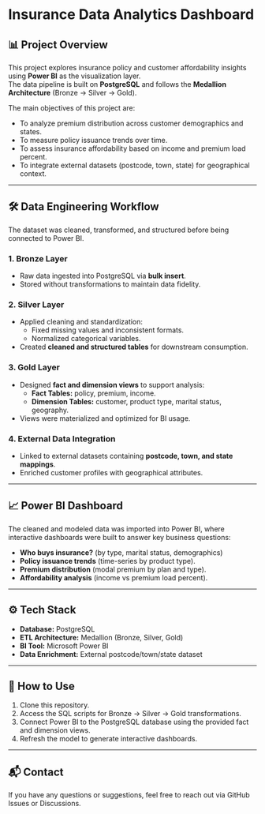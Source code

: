# Insurance Data Analytics Dashboard

## 📊 Project Overview
This project explores insurance policy and customer affordability insights using **Power BI** as the visualization layer.  
The data pipeline is built on **PostgreSQL** and follows the **Medallion Architecture** (Bronze → Silver → Gold).  

The main objectives of this project are:
- To analyze premium distribution across customer demographics and states.
- To measure policy issuance trends over time.
- To assess insurance affordability based on income and premium load percent.
- To integrate external datasets (postcode, town, state) for geographical context.

---

## 🛠 Data Engineering Workflow
The dataset was cleaned, transformed, and structured before being connected to Power BI.

### 1. Bronze Layer
- Raw data ingested into PostgreSQL via **bulk insert**.
- Stored without transformations to maintain data fidelity.

### 2. Silver Layer
- Applied cleaning and standardization:
  - Fixed missing values and inconsistent formats.
  - Normalized categorical variables.
- Created **cleaned and structured tables** for downstream consumption.

### 3. Gold Layer
- Designed **fact and dimension views** to support analysis:
  - **Fact Tables:** policy, premium, income.
  - **Dimension Tables:** customer, product type, marital status, geography.
- Views were materialized and optimized for BI usage.

### 4. External Data Integration
- Linked to external datasets containing **postcode, town, and state mappings**.
- Enriched customer profiles with geographical attributes.

---

## 📈 Power BI Dashboard
The cleaned and modeled data was imported into Power BI, where interactive dashboards were built to answer key business questions:

- **Who buys insurance?** (by type, marital status, demographics)  
- **Policy issuance trends** (time-series by product type).  
- **Premium distribution** (modal premium by plan and type).  
- **Affordability analysis** (income vs premium load percent).  

---

## ⚙️ Tech Stack
- **Database:** PostgreSQL  
- **ETL Architecture:** Medallion (Bronze, Silver, Gold)  
- **BI Tool:** Microsoft Power BI  
- **Data Enrichment:** External postcode/town/state dataset  

---

## 🚀 How to Use
1. Clone this repository.  
2. Access the SQL scripts for Bronze → Silver → Gold transformations.  
3. Connect Power BI to the PostgreSQL database using the provided fact and dimension views.  
4. Refresh the model to generate interactive dashboards.  

---

## 📬 Contact
If you have any questions or suggestions, feel free to reach out via GitHub Issues or Discussions.  
